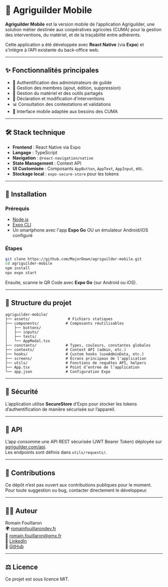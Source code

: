 # 📱 Agriguilder Mobile

**Agriguilder Mobile** est la version mobile de l’application Agriguilder, une solution métier destinée aux coopératives agricoles (CUMA) pour la gestion des interventions, du matériel, et de la traçabilité entre adhérents.

Cette application a été développée avec **React Native** (via **Expo**) et s’intègre à l’API existante du back-office web.

---

## ✨ Fonctionnalités principales

- 🔐 Authentification des administrateurs de guilde
- 👥 Gestion des membres (ajout, édition, suppression)
- 🧰 Gestion du matériel et des outils partagés
- 📅 Déclaration et modification d'interventions
- 📊 Consultation des contestations et validations
- 📱 Interface mobile adaptée aux besoins des CUMA

---

## 🛠️ Stack technique

- **Frontend** : React Native via Expo
- **Langage** : TypeScript
- **Navigation** : `@react-navigation/native`
- **State Management** : Context API
- **UI Customisée** : Composants `AppButton`, `AppText`, `AppInput`, etc.
- **Stockage local** : `expo-secure-store` pour les tokens

---

## 🚀 Installation

### Prérequis

- [Node.js](https://nodejs.org/)
- [Expo CLI](https://docs.expo.dev/get-started/installation/)
- Un smartphone avec l'app **Expo Go** OU un émulateur Android/iOS configuré

### Étapes

```bash
git clone https://github.com/MajorDown/agriguilder-mobile.git
cd agriguilder-mobile
npm install
npx expo start
```

Ensuite, scanne le QR Code avec **Expo Go** (sur Android ou iOS).

---

## 📁 Structure du projet

```
agriguilder-mobile/
├── assets/                 # Fichiers statiques
├── components/            # Composants réutilisables
│   ├── buttons/
│   ├── inputs/
│   ├── texts/
│   └── AppModal.tsx
├── constants/             # Types, couleurs, constantes globales
├── contexts/              # Context API (admin, etc.)
├── hooks/                 # Custom hooks (useAdminData, etc.)
├── screens/               # Écrans principaux de l'application
├── utils/                 # Fonctions de requêtes API, helpers
├── App.tsx                # Point d’entrée de l’application
└── app.json               # Configuration Expo
```

---

## 🔐 Sécurité

L’application utilise **SecureStore** d’Expo pour stocker les tokens d’authentification de manière sécurisée sur l’appareil.

---

## 📡 API

L’app consomme une API REST sécurisée (JWT Bearer Token) déployée sur [agriguilder.com/api](https://agriguilder.com/api).  
Les endpoints sont définis dans `utils/requests/`.

---

## 🤝 Contributions

Ce dépôt n’est pas ouvert aux contributions publiques pour le moment.  
Pour toute suggestion ou bug, contacter directement le développeur.

---

## 🧑‍💻 Auteur

Romain Fouillaron  
🌍 [romainfouillarondev.fr](https://romainfouillarondev.fr)  
📧 romain.fouillaron@gmx.fr  
💼 [LinkedIn](https://www.linkedin.com/in/romain-fouillaron/)  
🐙 [GitHub](https://github.com/MajorDown)

---

## ⚖️ Licence

Ce projet est sous licence MIT.